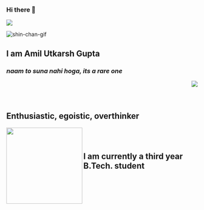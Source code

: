 ### Hi there 👋
<img align=center src="https://media.giphy.com/media/WsvbZxS6Se8wAa41p2/giphy.gif" />

![shin-chan-gif](https://media.giphy.com/media/SFRLNAQkWfRHIMNC3A/giphy.gif)
  ## I am **Amil Utkarsh Gupta**
   ### _naam to suna nahi hoga, its a rare one_

<img align=right src="https://media.giphy.com/media/W63CLeKr6wXIOpbDdA/giphy.gif" />
<br /><br /><br />

## Enthusiastic, egoistic, overthinker

<img align=left height=200 src="https://media.giphy.com/media/kf8bMrmElVACLbFCDg/giphy.gif" />
<br /><br />

## I am currently a third year B.Tech. student

<!--
**Amil-Gupta/Amil-Gupta** is a ✨ _special_ ✨ repository because its `README.md` (this file) appears on your GitHub profile.

Here are some ideas to get you started:

- 🔭 I’m currently working on ...
- 🌱 I’m currently learning ...
- 👯 I’m looking to collaborate on ...
- 🤔 I’m looking for help with ...
- 💬 Ask me about ...
- 📫 How to reach me: ...
- 😄 Pronouns: ...
- ⚡ Fun fact: ...
-->
